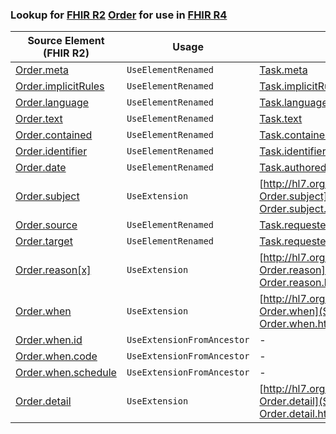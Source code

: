 ### Lookup for [FHIR R2](https://hl7.org/fhir/DSTU2/) [Order](https://hl7.org/fhir/DSTU2/Order.html) for use in [FHIR R4](https://hl7.org/fhir/R4/)

| Source Element (FHIR R2) | Usage | Target |
| -------------- | ----- | ------ |
| [Order.meta](https://hl7.org/fhir/DSTU2/Order.html#resource) | `UseElementRenamed` | [Task.meta](https://hl7.org/fhir/R4/Task.html#resource) |
| [Order.implicitRules](https://hl7.org/fhir/DSTU2/Order.html#resource) | `UseElementRenamed` | [Task.implicitRules](https://hl7.org/fhir/R4/Task.html#resource) |
| [Order.language](https://hl7.org/fhir/DSTU2/Order.html#resource) | `UseElementRenamed` | [Task.language](https://hl7.org/fhir/R4/Task.html#resource) |
| [Order.text](https://hl7.org/fhir/DSTU2/Order.html#resource) | `UseElementRenamed` | [Task.text](https://hl7.org/fhir/R4/Task.html#resource) |
| [Order.contained](https://hl7.org/fhir/DSTU2/Order.html#resource) | `UseElementRenamed` | [Task.contained](https://hl7.org/fhir/R4/Task.html#resource) |
| [Order.identifier](https://hl7.org/fhir/DSTU2/Order.html#resource) | `UseElementRenamed` | [Task.identifier](https://hl7.org/fhir/R4/Task.html#resource) |
| [Order.date](https://hl7.org/fhir/DSTU2/Order.html#resource) | `UseElementRenamed` | [Task.authoredOn](https://hl7.org/fhir/R4/Task.html#resource) |
| [Order.subject](https://hl7.org/fhir/DSTU2/Order.html#resource) | `UseExtension` | [http://hl7.org/fhir/1.0/StructureDefinition/extension-Order.subject](StructureDefinition-ext-R2-Order.subject.html) |
| [Order.source](https://hl7.org/fhir/DSTU2/Order.html#resource) | `UseElementRenamed` | [Task.requester](https://hl7.org/fhir/R4/Task.html#resource) |
| [Order.target](https://hl7.org/fhir/DSTU2/Order.html#resource) | `UseElementRenamed` | [Task.requester](https://hl7.org/fhir/R4/Task.html#resource) |
| [Order.reason[x]](https://hl7.org/fhir/DSTU2/Order.html#resource) | `UseExtension` | [http://hl7.org/fhir/1.0/StructureDefinition/extension-Order.reason](StructureDefinition-ext-R2-Order.reason.html) |
| [Order.when](https://hl7.org/fhir/DSTU2/Order.html#resource) | `UseExtension` | [http://hl7.org/fhir/1.0/StructureDefinition/extension-Order.when](StructureDefinition-ext-R2-Order.when.html) |
| [Order.when.id](https://hl7.org/fhir/DSTU2/Order.html#resource) | `UseExtensionFromAncestor` | - |
| [Order.when.code](https://hl7.org/fhir/DSTU2/Order.html#resource) | `UseExtensionFromAncestor` | - |
| [Order.when.schedule](https://hl7.org/fhir/DSTU2/Order.html#resource) | `UseExtensionFromAncestor` | - |
| [Order.detail](https://hl7.org/fhir/DSTU2/Order.html#resource) | `UseExtension` | [http://hl7.org/fhir/1.0/StructureDefinition/extension-Order.detail](StructureDefinition-ext-R2-Order.detail.html) |
